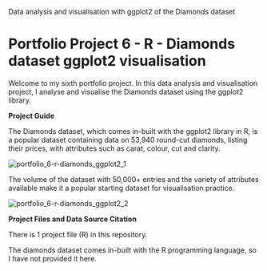 Data analysis and visualisation with ggplot2 of the Diamonds dataset

# Portfolio Project 6 - R - Diamonds dataset ggplot2 visualisation

Welcome to my sixth portfolio project. In this data analysis and visualisation project, I analyse and visualise the Diamonds dataset using the ggplot2 library.

**Project Guide**

The Diamonds dataset, which comes in-built with the ggplot2 library in R, is a popular dataset containing data on 53,940 round-cut diamonds, listing their prices, with attributes such as carat, colour, cut and clarity.

![portfolio_6-r-diamonds_ggplot2_1](https://user-images.githubusercontent.com/122973220/213420261-e97383f9-c5b9-4b68-aa7a-770a8ecac82c.jpeg)

The volume of the dataset with 50,000+ entries and the variety of attributes available make it a popular starting dataset for visualisation practice.

![portfolio_6-r-diamonds_ggplot2_2](https://user-images.githubusercontent.com/122973220/213420300-b3b8039d-2b9d-4fcc-948e-28edda846c07.jpeg)

**Project Files and Data Source Citation**

There is 1 project file (R) in this repository.

The diamonds dataset comes in-built with the R programming language, so I have not provided it here.
